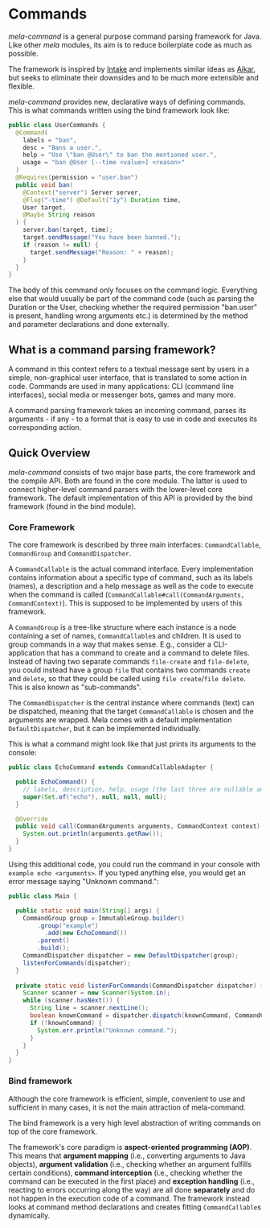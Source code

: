 # Commands
*mela-command* is a general purpose command parsing framework for Java. 
Like other *mela* modules, its aim is to reduce boilerplate code as much as possible.

The framework is inspired by [Intake](https://github.com/EngineHub/Intake) and implements 
similar ideas as [Aikar](https://github.com/aikar/commands), but seeks to eliminate their 
downsides and to be much more extensible and flexible.

*mela-command* provides new, declarative ways of defining commands. 
This is what commands written using the bind framework look like:

```java
public class UserCommands {
  @Command(
    labels = "ban",  
    desc = "Bans a user.", 
    help = "Use \"ban @User\" to ban the mentioned user.",
    usage = "ban @User [--time <value>] <reason>"
  )
  @Requires(permission = "user.ban")
  public void ban(
    @Context("server") Server server,
    @Flag("-time") @Default("1y") Duration time,
    User target,
    @Maybe String reason
  ) {
    server.ban(target, time);
    target.sendMessage("You have been banned.");
    if (reason != null) {
      target.sendMessage("Reason: " + reason);
    }
  }
}
```
The body of this command only focuses on the command logic. Everything else that would 
usually be part of the command code (such as parsing the Duration or the User, 
checking whether the required permission "ban.user" is present, handling wrong arguments 
etc.) is determined by the method and parameter declarations and done externally.


## What is a command parsing framework?
A command in this context refers to a textual message sent by users in a simple, non-graphical 
user interface, that is translated to some action in code.
Commands are used in many applications: CLI (command line interfaces), social 
media or messenger bots, games and many more.

A command parsing framework takes an incoming command, parses its arguments - if any -
to a format that is easy to use in code and executes its corresponding action.

## Quick Overview
*mela-command* consists of two major base parts, the core framework and the 
compile API. Both are found in the core module. 
The latter is used to connect higher-level command parsers with the lower-level 
core framework. The default implementation of this API is provided by the bind framework 
(found in the bind module).

### Core Framework
The core framework is described by three main interfaces: 
`CommandCallable`, `CommandGroup` and `CommandDispatcher`.

A `CommandCallable` is the actual command interface. Every implementation contains 
information about a specific type of command, such as its labels (names), 
a description and a help message as well as the code to execute when the command is called 
(`CommandCallable#call(CommandArguments, CommandContext)`). This is supposed to be 
implemented by users of this framework.

A `CommandGroup` is a tree-like structure where each instance is a node containing a set of
names, `CommandCallable`s and children. It is used to group commands in a way that makes
sense. E.g., consider a CLI-application that has a command to create and a command to delete
files. Instead of having two separate commands `file-create` and `file-delete`, you could 
instead have a group `file` that contains two commands `create` and `delete`, so that they
could be called using `file create`/`file delete`. This is also known as "sub-commands".

The `CommandDispatcher` is the central instance where commands (text) can be dispatched,
meaning that the target `CommandCallable` is chosen and the arguments are wrapped.
Mela comes with a default implementation `DefaultDispatcher`, but it can be implemented 
individually.

This is what a command might look like that just prints its arguments to the console:
```java
public class EchoCommand extends CommandCallableAdapter {

  public EchoCommand() {
    // labels, description, help, usage (the last three are nullable and not required here)
    super(Set.of("echo"), null, null, null);
  }

  @Override
  public void call(CommandArguments arguments, CommandContext context) {
    System.out.println(arguments.getRaw());
  }
}
```
Using this additional code, you could run the command in your console with 
`example echo <arguments>`. If you typed anything else, you would get an error message saying
"Unknown command.":
```java
public class Main {

  public static void main(String[] args) {
    CommandGroup group = ImmutableGroup.builder()
        .group("example")
          .add(new EchoCommand())
        .parent()
        .build();
    CommandDispatcher dispatcher = new DefaultDispatcher(group);
    listenForCommands(dispatcher);
  }
  
  private static void listenForCommands(CommandDispatcher dispatcher) {
    Scanner scanner = new Scanner(System.in);
    while (scanner.hasNext()) {
      String line = scanner.nextLine();
      boolean knownCommand = dispatcher.dispatch(knownCommand, CommandContext.create());
      if (!knownCommand) {
        System.err.println("Unknown command.");
      }
    }
  }   
}
```

### Bind framework
Although the core framework is efficient, simple, convenient to use and sufficient 
in many cases, it is not the main attraction of mela-command. 

The bind framework is a very high level abstraction of writing commands on
top of the core framework. 

The framework's core paradigm is **aspect-oriented programming (AOP)**. This means that
**argument mapping** (i.e., converting arguments to Java objects), **argument validation** 
(i.e., checking whether an argument fulfills certain conditions), **command interception** 
(i.e., checking whether the command can be executed in the first place) and 
**exception handling** (i.e., reacting to errors occurring along the way) are all done 
**separately** and do not happen in the execution code of a command. The framework instead 
looks at command method declarations and creates fitting `CommandCallable`s dynamically.




 
